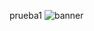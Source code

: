 prueba1
![banner](https://camo.githubusercontent.com/cb3d8a54bb69b30003dd51290d740c041e812df4d5dd2c45c3d1bd7a8e74e391/68747470733a2f2f696b2e696d6167656b69742e696f2f6a6f796365517565727562696e6f2f706572736f6e6167656d5f4d4c62567679624d62372e676966)  